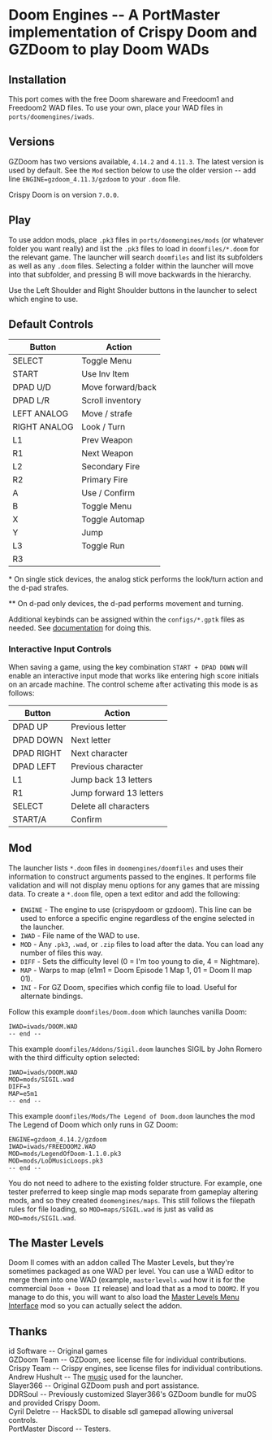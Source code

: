 # Doom Engines -- A PortMaster implementation of Crispy Doom and GZDoom to play Doom WADs

## Installation
This port comes with the free Doom shareware and Freedoom1 and Freedoom2 WAD files. To use your own, place your WAD files in `ports/doomengines/iwads`.

## Versions
GZDoom has two versions available, `4.14.2` and `4.11.3`. The latest version is used by default. See the `Mod` section below to use the older version -- add line `ENGINE=gzdoom_4.11.3/gzdoom` to your `.doom` file.

Crispy Doom is on version `7.0.0`.

## Play
To use addon mods, place `.pk3` files in `ports/doomengines/mods` (or whatever folder you want really) and list the `.pk3` files to load in `doomfiles/*.doom` for the relevant game. The launcher will search `doomfiles` and list its subfolders as well as any `.doom` files. Selecting a folder within the launcher will move into that subfolder, and pressing B will move backwards in the hierarchy.

Use the Left Shoulder and Right Shoulder buttons in the launcher to select which engine to use.

## Default Controls

| **Button**       | **Action**            |
|------------------|-----------------------|
| SELECT           | Toggle Menu           |
| START            | Use Inv Item          |
| DPAD U/D         | Move forward/back     |
| DPAD L/R         | Scroll inventory      |
| LEFT ANALOG      | Move / strafe         |
| RIGHT ANALOG     | Look / Turn           |
| L1               | Prev Weapon           |
| R1               | Next Weapon           |
| L2               | Secondary Fire        |
| R2               | Primary Fire          |
| A                | Use / Confirm         |
| B                | Toggle Menu           |
| X                | Toggle Automap        |
| Y                | Jump                  |
| L3               | Toggle Run            |
| R3               |                       |

\* On single stick devices, the analog stick performs the look/turn action and the d-pad strafes.

\*\* On d-pad only devices, the d-pad performs movement and turning.

Additional keybinds can be assigned within the `configs/*.gptk` files as needed. See [documentation](https://portmaster.games/gptokeyb-documentation.html#hotkey-button-for-additional-key-assignments) for doing this.

### Interactive Input Controls

When saving a game, using the key combination `START + DPAD DOWN` will enable an interactive input mode that works like entering high score initials on an arcade machine. The control scheme after activating this mode is as follows:

| **Button**       | **Action**             |
|------------------|------------------------|
| DPAD UP          | Previous letter        |
| DPAD DOWN        | Next letter            |
| DPAD RIGHT       | Next character         |
| DPAD LEFT        | Previous character     |
| L1               | Jump back 13 letters   |
| R1               | Jump forward 13 letters|
| SELECT           | Delete all characters  |
| START/A          | Confirm                |

## Mod
The launcher lists `*.doom` files in `doomengines/doomfiles` and uses their information to construct arguments passed to the engines. It performs file validation and will not display menu options for any games that are missing data. To create a `*.doom` file, open a text editor and add the following:

- `ENGINE` - The engine to use (crispydoom or gzdoom). This line can be used to enforce a specific engine regardless of the engine selected in the launcher.
- `IWAD` - File name of the WAD to use.
- `MOD` - Any `.pk3`, `.wad`, or `.zip` files to load after the data. You can load any number of files this way.
- `DIFF` - Sets the difficulty level (0 = I'm too young to die, 4 = Nightmare).
- `MAP` - Warps to map (e1m1 = Doom Episode 1 Map 1, 01 = Doom II map 01).
- `INI` - For GZ Doom, specifies which config file to load. Useful for alternate bindings.

Follow this example `doomfiles/Doom.doom` which launches vanilla Doom:

```
IWAD=iwads/DOOM.WAD
-- end --
```

This example `doomfiles/Addons/Sigil.doom` launches SIGIL by John Romero with the third difficulty option selected:

```
IWAD=iwads/DOOM.WAD
MOD=mods/SIGIL.wad
DIFF=3
MAP=e5m1
-- end --
```

This example `doomfiles/Mods/The Legend of Doom.doom` launches the mod The Legend of Doom which only runs in GZ Doom:

```
ENGINE=gzdoom_4.14.2/gzdoom
IWAD=iwads/FREEDOOM2.WAD
MOD=mods/LegendOfDoom-1.1.0.pk3
MOD=mods/LoDMusicLoops.pk3
-- end --
```

You do not need to adhere to the existing folder structure. For example, one tester preferred to keep single map mods separate from gameplay altering mods, and so they created `doomengines/maps`. This still follows the filepath rules for file loading, so `MOD=maps/SIGIL.wad` is just as valid as `MOD=mods/SIGIL.wad`.

## The Master Levels
Doom II comes with an addon called The Master Levels, but they're sometimes packaged as one WAD per level. You can use a WAD editor to merge them into one WAD (example, `masterlevels.wad` how it is for the commercial `Doom + Doom II` release) and load that as a mod to `DOOM2`. If you manage to do this, you will want to also load the [Master Levels Menu Interface](https://www.doomworld.com/idgames/utils/frontends/zdmlmenu) mod so you can actually select the addon.

## Thanks
id Software -- Original games  
GZDoom Team -- GZDoom, see license file for individual contributions.  
Crispy Team -- Crispy engines, see license files for individual contributions.  
Andrew Hushult -- The [music](https://www.youtube.com/watch?v=Yctbs7A4KHk) used for the launcher.  
Slayer366 -- Original GZDoom push and port assistance.  
DDRSoul -- Previously customized Slayer366's GZDoom bundle for muOS and provided Crispy Doom.  
Cyril Deletre -- HackSDL to disable sdl gamepad allowing universal controls.  
PortMaster Discord -- Testers.  
